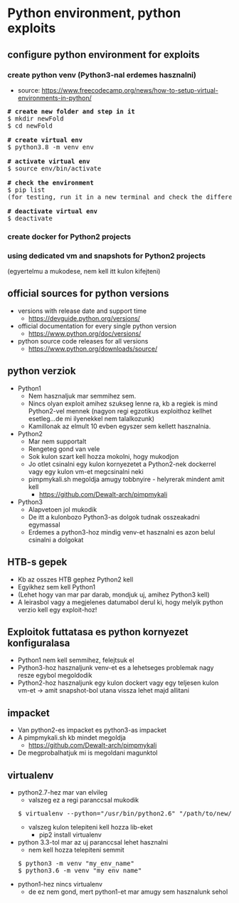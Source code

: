 # Python environment, python exploits
## configure python environment for exploits
### create python venv (Python3-nal erdemes hasznalni)
* source: https://www.freecodecamp.org/news/how-to-setup-virtual-environments-in-python/
<pre>
<b># create new folder and step in it</b>
$ mkdir newFold
$ cd newFold

<b># create virtual env</b>
$ python3.8 -m venv env

<b># activate virtual env</b>
$ source env/bin/activate

<b># check the environment</b>
$ pip list
(for testing, run it in a new terminal and check the difference)

<b># deactivate virtual env</b>
$ deactivate
</pre>
### create docker for Python2 projects
### using dedicated vm and snapshots for Python2 projects
(egyertelmu a mukodese, nem kell itt kulon kifejteni)
## official sources for python versions
* versions with release date and support time
  * https://devguide.python.org/versions/
* official documentation for every single python version
  * https://www.python.org/doc/versions/
* python source code releases for all versions
  * https://www.python.org/downloads/source/
## python verziok
* Python1
  * Nem hasznaljuk mar semmihez sem.
  * Nincs olyan exploit amihez szukseg lenne ra, kb a regiek is mind Python2-vel mennek (nagyon regi egzotikus exploithoz kellhet esetleg...de mi ilyenekkel nem talalkozunk)
  * Kamillonak az elmult 10 evben egyszer sem kellett hasznalnia.
* Python2
  * Mar nem supportalt
  * Rengeteg gond van vele
  * Sok kulon szart kell hozza mokolni, hogy mukodjon
  * Jo otlet csinalni egy kulon kornyezetet a Python2-nek dockerrel vagy egy kulon vm-et megcsinalni neki
  * pimpmykali.sh megoldja amugy tobbnyire - helyrerak mindent amit kell
    * https://github.com/Dewalt-arch/pimpmykali
* Python3
  * Alapvetoen jol mukodik
  * De itt a kulonbozo Python3-as dolgok tudnak osszeakadni egymassal
  * Erdemes a python3-hoz mindig venv-et hasznalni es azon belul csinalni a dolgokat
## HTB-s gepek
* Kb az osszes HTB gephez Python2 kell
* Egyikhez sem kell Python1
* (Lehet hogy van mar par darab, mondjuk uj, amihez Python3 kell)
* A leirasbol vagy a megjelenes datumabol derul ki, hogy melyik python verzio kell egy exploit-hoz!
## Exploitok futtatasa es python kornyezet konfiguralasa
* Python1 nem kell semmihez, felejtsuk el
* Python3-hoz hasznaljunk venv-et es a lehetseges problemak nagy resze egybol megoldodik
* Python2-hoz hasznaljunk egy kulon dockert vagy egy teljesen kulon vm-et -> amit snapshot-bol utana vissza lehet majd allitani
## impacket
* Van python2-es impacket es python3-as impacket
* A pimpmykali.sh kb mindet megoldja
  * https://github.com/Dewalt-arch/pimpmykali
* De megprobalhatjuk mi is megoldani magunktol
## virtualenv
* python2.7-hez mar van elvileg
  * valszeg ez a regi paranccsal mukodik
  <pre>
  $ virtualenv --python="/usr/bin/python2.6" "/path/to/new/virtualenv/"
  </pre>
  * valszeg kulon telepiteni kell hozza lib-eket
    * pip2 install virtualenv
* python 3.3-tol mar az uj paranccsal lehet hasznalni
  * nem kell hozza telepiteni semmit
  <pre>
  $ python3 -m venv "my_env_name"
  $ python3.6 -m venv "my_env_name"
  </pre>
* python1-hez nincs virtualenv
  * de ez nem gond, mert python1-et mar amugy sem hasznalunk sehol
